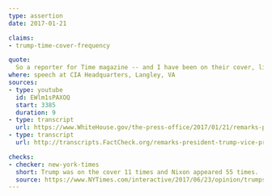 ```yaml
---
type: assertion
date: 2017-01-21

claims:
- trump-time-cover-frequency

quote:
  So a reporter for Time magazine -- and I have been on their cover, like, 14 or 15 times.  I think we have the all-time record in the history of Time Magazine.
where: speech at CIA Headquarters, Langley, VA
sources:
- type: youtube
  id: EWlm1sPAXOQ
  start: 3385
  duration: 9
- type: transcript
  url: https://www.WhiteHouse.gov/the-press-office/2017/01/21/remarks-president-trump-and-vice-president-pence-cia-headquarters
- type: transcript
  url: http://transcripts.FactCheck.org/remarks-president-trump-vice-president-pence-cia-headquarters/

checks:
- checker: new-york-times
  short: Trump was on the cover 11 times and Nixon appeared 55 times.
  source: https://www.NYTimes.com/interactive/2017/06/23/opinion/trumps-lies.html
---
```


